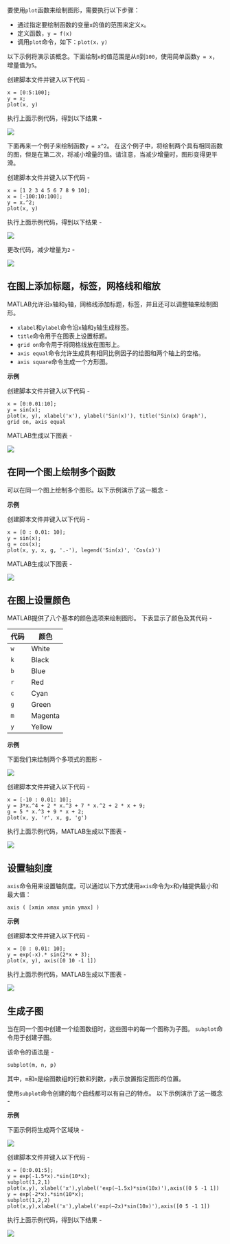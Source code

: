 要使用`plot`函数来绘制图形，需要执行以下步骤：

*   通过指定要绘制函数的变量`x`的值的范围来定义`x`。
*   定义函数，`y = f(x)`
*   调用`plot`命令，如下：`plot(x，y)`

以下示例将演示该概念。下面绘制`x`的值范围是从`0`到`100`，使用简单函数`y = x`，增量值为`5`。

创建脚本文件并键入以下代码 -

```
x = [0:5:100];
y = x;
plot(x, y) 
```

执行上面示例代码，得到以下结果 -

![](https://mxrblog.cn/matlab/160111035_43311.png)

下面再来一个例子来绘制函数`y = x^2`。 在这个例子中，将绘制两个具有相同函数的图，但是在第二次，将减小增量的值。请注意，当减少增量时，图形变得更平滑。

创建脚本文件并键入以下代码 -

```
x = [1 2 3 4 5 6 7 8 9 10];
x = [-100:10:100];
y = x.^2;
plot(x, y) 
```

执行上面示例代码，得到以下结果 -

![](https://mxrblog.cn/matlab/358111048_26803.png)

更改代码，减少增量为`2` -

![](https://mxrblog.cn/matlab/633111049_29843.png)

在图上添加标题，标签，网格线和缩放
-----------------

MATLAB允许沿`x`轴和`y`轴，网格线添加标题，标签，并且还可以调整轴来绘制图形。

*   `xlabel`和`ylabel`命令沿`x`轴和`y`轴生成标签。
*   `title`命令用于在图表上设置标题。
*   `grid on`命令用于将网格线放在图形上。
*   `axis equal`命令允许生成具有相同比例因子的绘图和两个轴上的空格。
*   `axis square`命令生成一个方形图。

**示例**

创建脚本文件并键入以下代码 -

```
x = [0:0.01:10];
y = sin(x);
plot(x, y), xlabel('x'), ylabel('Sin(x)'), title('Sin(x) Graph'),
grid on, axis equal 
```

MATLAB生成以下图表 -

![](https://mxrblog.cn/matlab/232111054_10060.png)

在同一个图上绘制多个函数
------------

可以在同一个图上绘制多个图形。以下示例演示了这一概念 -

**示例**

创建脚本文件并键入以下代码 -

```
x = [0 : 0.01: 10];
y = sin(x);
g = cos(x);
plot(x, y, x, g, '.-'), legend('Sin(x)', 'Cos(x)') 
```

MATLAB生成以下图表 -

![](https://mxrblog.cn/matlab/792111056_31081.png)

在图上设置颜色
-------

MATLAB提供了八个基本的颜色选项来绘制图形。 下表显示了颜色及其代码 -

| 代码 | 颜色 |
| --- | --- |
| `w` | White |
| `k` | Black |
| `b` | Blue |
| `r` | Red |
| `c` | Cyan |
| `g` | Green |
| `m` | Magenta |
| `y` | Yellow |

**示例**

下面我们来绘制两个多项式的图形 -

![](https://mxrblog.cn/matlab/474121000_29840.png)

创建脚本文件并键入以下代码 -

```
x = [-10 : 0.01: 10];
y = 3*x.^4 + 2 * x.^3 + 7 * x.^2 + 2 * x + 9;
g = 5 * x.^3 + 9 * x + 2;
plot(x, y, 'r', x, g, 'g') 
```

执行上面示例代码，MATLAB生成以下图表 -

![](https://mxrblog.cn/matlab/122121002_93678.png)

设置轴刻度
-----

`axis`命令用来设置轴刻度。可以通过以下方式使用`axis`命令为`x`和`y`轴提供最小和最大值：

```
axis ( [xmin xmax ymin ymax] ) 
```

**示例**

创建脚本文件并键入以下代码 -

```
x = [0 : 0.01: 10];
y = exp(-x).* sin(2*x + 3);
plot(x, y), axis([0 10 -1 1]) 
```

执行上面示例代码，MATLAB生成以下图表 -

![](https://mxrblog.cn/matlab/273121006_83077.png)

生成子图
----

当在同一个图中创建一个绘图数组时，这些图中的每一个图称为子图。 `subplot`命令用于创建子图。

该命令的语法是 -

```
subplot(m, n, p) 
```

其中，`m`和`n`是绘图数组的行数和列数，`p`表示放置指定图形的位置。

使用`subplot`命令创建的每个曲线都可以有自己的特点。 以下示例演示了这一概念 -

**示例**

下面示例将生成两个区域块 -

![](https://mxrblog.cn/matlab/520121050_37438.png)

创建脚本文件并键入以下代码 -

```
x = [0:0.01:5];
y = exp(-1.5*x).*sin(10*x);
subplot(1,2,1)
plot(x,y), xlabel('x'),ylabel('exp(–1.5x)*sin(10x)'),axis([0 5 -1 1])
y = exp(-2*x).*sin(10*x);
subplot(1,2,2)
plot(x,y),xlabel('x'),ylabel('exp(–2x)*sin(10x)'),axis([0 5 -1 1]) 
```

执行上面示例代码，得到以下结果 -

![](https://mxrblog.cn/matlab/868121051_72174.png)

 
